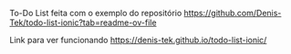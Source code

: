 To-Do List feita com o exemplo do repositório https://github.com/Denis-Tek/todo-list-ionic?tab=readme-ov-file 

Link para ver funcionando https://denis-tek.github.io/todo-list-ionic/
